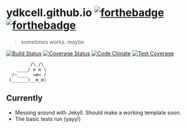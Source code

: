 

# ydkcell.github.io [![forthebadge](http://forthebadge.com/images/badges/contains-cat-gifs.svg)](http://forthebadge.com) [![forthebadge](http://forthebadge.com/images/badges/uses-html.svg)](http://forthebadge.com)



> sometimes works. maybe

[![Build Status](https://travis-ci.org/ydkcell/ydkcell.github.io.svg?branch=dev)](https://travis-ci.org/ydkcell/ydkcell.github.io) [![Coverage Status](https://coveralls.io/repos/github/ydkcell/ydkcell.github.io/badge.svg?branch=master)](https://coveralls.io/github/ydkcell/ydkcell.github.io?branch=master) [![Code Climate](https://codeclimate.com/github/ydkcell/ydkcell.github.io/badges/gpa.svg)](https://codeclimate.com/github/ydkcell/ydkcell.github.io) [![Test Coverage](https://codeclimate.com/github/ydkcell/ydkcell.github.io/badges/coverage.svg)](https://codeclimate.com/github/ydkcell/ydkcell.github.io/coverage)

```
         /\_/\
    ____/ o o \
  /~____  =ø= /
 (______)__m_m)
```

## Currently

- Messing around with Jekyll. Should make a working template soon.
- The basic tests run (yayy!)
